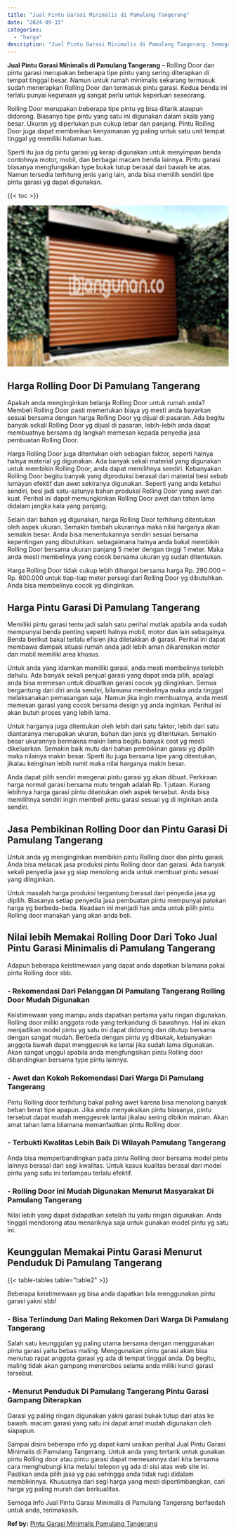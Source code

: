 ```yaml
---
title: "Jual Pintu Garasi Minimalis di Pamulang Tangerang"
date: "2024-09-15"
categories: 
  - "harga"
description: "Jual Pintu Garasi Minimalis di Pamulang Tangerang. Semoga Info Jual Pintu Garasi Minimalis di Pamulang Tangerang berfaedah untuk anda, terimakasih...."
---
```


**Jual Pintu Garasi Minimalis di Pamulang Tangerang** – Rolling Door dan pintu garasi merupakan beberapa tipe pintu yang sering diterapkan di tempat tinggal besar. Namun untuk rumah minimalis sekarang termasuk sudah menerapkan Rolling Door dan termasuk pintu garasi. Kedua benda ini terlalu punyai kegunaan yg sangat perlu untuk keperluan seseorang.

Rolling Door merupakan beberapa tipe pintu yg bisa ditarik ataupun didorong. Biasanya tipe pintu yang satu ini digunakan dalam skala yang besar. Ukuran yg diperlukan pun cukup lebar dan panjang. Pintu Rolling Door juga dapat memberikan kenyamanan yg paling untuk satu unit tempat tinggal yg memiliki halaman luas.

Sperti itu jua dg pintu garasi yg kerap digunakan untuk menyimpan benda contohnya motor, mobil, dan berbagai macam benda lainnya. Pintu garasi biasanya mengfungsikan type bukak tutup berasal dari bawah ke atas. Namun tersedia terhitung jenis yang lain, anda bisa memilih sendiri tipe pintu garasi yg dapat digunakan.

{{< toc >}}

![Jual Pintu Garasi Minimalis di Pamulang Tangerang](/images/pintu-garasi-55.png)

## Harga Rolling Door Di Pamulang Tangerang

Apakah anda menginginkan belanja Rolling Door untuk rumah anda? Membeli Rolling Door pasti memerlukan biaya yg mesti anda bayarkan sesuai bersama dengan harga Rolling Door yg dijual di pasaran. Ada begitu banyak sekali Rolling Door yg dijual di pasaran, lebih-lebih anda dapat membuatnya bersama dg langkah memesan kepada penyedia jasa pembuatan Rolling Door.

Harga Rolling Door juga ditentukan oleh sebagian faktor, seperti halnya halnya material yg digunakan. Ada banyak sekali material yang digunakan untuk membikin Rolling Door, anda dapat memilihnya sendiri. Kebanyakan Rolling Door begitu banyak yang diproduksi berasal dari material besi sebab lumayan efektif dan awet sekiranya digunakan. Seperti yang anda ketahui sendiri, besi jadi satu-satunya bahan produksi Rolling Door yang awet dan kuat. Perihal ini dapat memungkinkan Rolling Door awet dan tahan lama didalam jangka kala yang panjang.

Selain dari bahan yg digunakan, harga Rolling Door terhitung ditentukan oleh aspek ukuran. Semakin tambah ukurannya maka nilai harganya akan semakin besar. Anda bisa menentukannya sendiri sesuai bersama kepentingan yang dibutuhkan. sebagaimana halnya anda bakal membikin Rolling Door bersama ukuran panjang 5 meter dengan tinggi 1 meter. Maka anda mesti membelinya yang cocok bersama ukuran yg sudah ditentukan.

Harga Rolling Door tidak cukup lebih dihargai bersama harga Rp. 290.000 – Rp. 600.000 untuk tiap-tiap meter persegi dari Rolling Door yg dibutuhkan. Anda bisa membelinya cocok yg diinginkan.

## Harga Pintu Garasi Di Pamulang Tangerang

Memiliki pintu garasi tentu jadi salah satu perihal mutlak apabila anda sudah mempunyai benda penting seperti halnya mobil, motor dan lain sebagainya. Benda berikut bakal terlalu efisien jika diletakkan di garasi. Perihal ini dapat membawa dampak situasi rumah anda jadi lebih aman dikarenakan motor dan mobil memiliki area khusus.

Untuk anda yang idamkan memiliki garasi, anda mesti membelinya terlebih dahulu. Ada banyak sekali penjual garasi yang dapat anda pilih, apalagi anda bisa memesan untuk dibuatkan garasi cocok yg diinginkan. Semua bergantung dari diri anda sendiri, bilamana membelinya maka anda tinggal melaksanakan pemasangan saja. Namun jika ingin membuatnya, anda mesti memesan garasi yang cocok bersama design yg anda inginkan. Perihal ini akan butuh proses yang lebih lama.

Untuk harganya juga ditentukan oleh lebih dari satu faktor, lebih dari satu diantaranya merupakan ukuran, bahan dan jenis yg ditentukan. Semakin besar ukurannya bermakna makin lama begitu banyak cost yg mesti dikeluarkan. Semakin baik mutu dari bahan pembikinan garasi yg dipilih maka nilainya makin besar. Sperti itu juga bersama tipe yang ditentukan, jikalau keinginan lebih rumit maka nilai harganya makin besar.

Anda dapat pilih sendiri mengenai pintu garasi yg akan dibuat. Perkiraan harga normal garasi bersama mutu tengah adalah Rp. 1 jutaan. Kurang lebihnya harga garasi pintu ditentukan oleh aspek tersebut. Anda bisa memilihnya sendiri ingin membeli pintu garasi sesuai yg di inginkan anda sendiri.

## Jasa Pembikinan Rolling Door dan Pintu Garasi Di Pamulang Tangerang

Untuk anda yg menginginkan membikin pintu Rolling door dan pintu garasi. Anda bisa melacak jasa produksi pintu Rolling door dan garasi. Ada banyak sekali penyedia jasa yg siap menolong anda untuk membuat pintu sesuai yang diinginkan.

Untuk masalah harga produksi tergantung berasal dari penyedia jasa yg dipilih. Biasanya setiap penyedia jasa pembuatan pintu mempunyai patokan harga yg berbeda-beda. Keadaan ini menjadi hak anda untuk pilih pintu Rolling door manakah yang akan anda beli.

## Nilai lebih Memakai Rolling Door Dari Toko Jual Pintu Garasi Minimalis di Pamulang Tangerang

Adapun beberapa keistimewaan yang dapat anda dapatkan bilamana pakai pintu Rolling door sbb.

### \- Rekomendasi Dari Pelanggan Di Pamulang Tangerang Rolling Door Mudah Digunakan

Keistimewaan yang mampu anda dapatkan pertama yaitu ringan digunakan. Rolling door miliki anggota roda yang terkandung di bawahnya. Hal ini akan menjadikan model pintu yg satu ini dapat didorong dan ditutup bersama dengan sangat mudah. Berbeda dengan pintu yg dibukak, kebanyakan anggota bawah dapat menggesrek ke lantai jika sudah lama digunakan. Akan sangat unggul apabila anda mengfungsikan pintu Rolling door dibandingkan bersama type pintu lainnya.

### \- Awet dan Kokoh Rekomendasi Dari Warga Di Pamulang Tangerang

Pintu Rolling door terhitung bakal paling awet karena bisa menolong banyak beban berat tipe apapun. Jika anda menyaksikan pintu biasanya, pintu tersebut dapat mudah menggesrek lantai jikalau sering dibikin mainan. Akan amat tahan lama bilamana memanfaatkan pintu Rolling door.

### \- Terbukti Kwalitas Lebih Baik Di Wilayah Pamulang Tangerang

Anda bisa memperbandingkan pada pintu Rolling door bersama model pintu lainnya berasal dari segi kwalitas. Untuk kasus kualitas berasal dari model pintu yang satu ini terlampau terlalu efektif.

### \- Rolling Door ini Mudah Digunakan Menurut Masyarakat Di Pamulang Tangerang

Nilai lebih yang dapat didapatkan setelah itu yaitu ringan digunakan. Anda tinggal mendorong atau menariknya saja untuk gunakan model pintu yg satu ini.

## Keunggulan Memakai Pintu Garasi Menurut Penduduk Di Pamulang Tangerang

{{< table-tables table="table2" >}}

Beberapa keistimewaan yg bisa anda dapatkan bila menggunakan pintu garasi yakni sbb!

### \- Bisa Terlindung Dari Maling Rekomen Dari Warga Di Pamulang Tangerang

Salah satu keunggulan yg paling utama bersama dengan menggunakan pintu garasi yaitu bebas maling. Menggunakan pintu garasi akan bisa menutup rapat anggota garasi yg ada di tempat tinggal anda. Dg begitu, maling tidak akan gampang menerobos selama anda miliki kunci garasi tersebut.

### \- Menurut Penduduk Di Pamulang Tangerang Pintu Garasi Gampang Diterapkan

Garasi yg paling ringan digunakan yakni garasi bukak tutup dari atas ke bawah. macam garasi yang satu ini dapat amat mudah digunakan oleh siapapun.

Sampai disini beberapa info yg dapat kami uraikan perihal Jual Pintu Garasi Minimalis di Pamulang Tangerang. Untuk anda yang tertarik untuk gunakan pintu Rolling door atau pintu garasi dapat memesannya dari kita bersama cara menghubungi kita melalui telepon yg ada di sisi atas web site ini. Pastikan anda pilih jasa yg pas sehingga anda tidak rugi didalam membikinnya. Khususnya dari segi harga yang mesti dipertimbangkan, cari harga yg paling murah dan berkualitas.

Semoga Info Jual Pintu Garasi Minimalis di Pamulang Tangerang berfaedah untuk anda, terimakasih.

**Ref by:** [Pintu Garasi Minimalis Pamulang Tangerang](https://id.wikipedia.org/wiki/Pintu)
